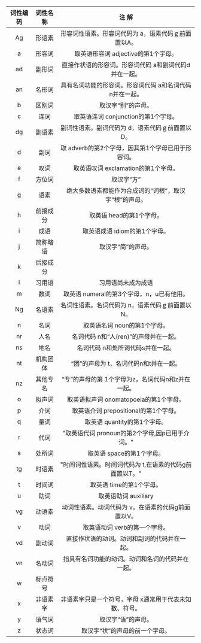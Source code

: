词性编码 | 词性名称 | 注 解
:-: | :-: | :-: 
Ag | 形语素 | 形容词性语素。形容词代码为 a，语素代码ｇ前面置以A。
a | 形容词 | 取英语形容词 adjective的第1个字母。
ad | 副形词 | 直接作状语的形容词。形容词代码 a和副词代码d并在一起。
an | 名形词 | 具有名词功能的形容词。形容词代码 a和名词代码n并在一起。
b | 区别词 | 取汉字“别”的声母。
c | 连词 | 取英语连词 conjunction的第1个字母。
dg | 副语素 | 副词性语素。副词代码为 d，语素代码ｇ前面置以D。
d | 副词 | 取 adverb的第2个字母，因其第1个字母已用于形容词。
e | 叹词 | 取英语叹词 exclamation的第1个字母。
f | 方位词 | 取汉字“方”
g | 语素 | 绝大多数语素都能作为合成词的“词根”，取汉字“根”的声母。
h | 前接成分 | 取英语 head的第1个字母。
i | 成语 | 取英语成语 idiom的第1个字母。
j | 简称略语 | 取汉字“简”的声母。
k | 后接成分 | 
l | 习用语 | 习用语尚未成为成语 | 有点“临时性”，取“临”的声母。
m | 数词 | 取英语 numeral的第3个字母，n，u已有他用。
Ng | 名语素 | 名词性语素。名词代码为 n，语素代码ｇ前面置以N。
n | 名词 | 取英语名词 noun的第1个字母。
nr | 人名 | 名词代码 n和“人(ren)”的声母并在一起。
ns | 地名 | 名词代码 n和处所词代码s并在一起。
nt | 机构团体 | “团”的声母为 t，名词代码n和t并在一起。
nz | 其他专名 | “专”的声母的第 1个字母为z，名词代码n和z并在一起。
o | 拟声词 | 取英语拟声词 onomatopoeia的第1个字母。
p | 介词 | 取英语介词 prepositional的第1个字母。
q | 量词 | 取英语 quantity的第1个字母。
r | 代词 | "取英语代词 pronoun的第2个字母,因p已用于介词。"
s | 处所词 | 取英语 space的第1个字母。
tg | 时语素 | "时间词性语素。时间词代码为 t,在语素的代码g前面置以T。"
t | 时间词 | 取英语 time的第1个字母。
u | 助词 | 取英语助词 auxiliary
vg | 动语素 | 动词性语素。动词代码为 v。在语素的代码g前面置以V。
v | 动词 | 取英语动词 verb的第一个字母。
vd | 副动词 | 直接作状语的动词。动词和副词的代码并在一起。
vn | 名动词 | 指具有名词功能的动词。动词和名词的代码并在一起。
w | 标点符号 | 
x | 非语素字 | 非语素字只是一个符号，字母 x通常用于代表未知数、符号。
y | 语气词 | 取汉字“语”的声母。
z | 状态词 | 取汉字“状”的声母的前一个字母。

